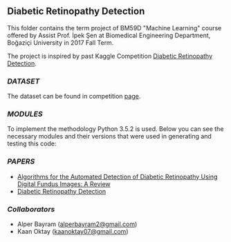 ## **Diabetic Retinopathy Detection**

This folder contains the term project of BM59D "Machine Learning" course offered by Assist Prof. İpek Şen at Biomedical Engineering Department, Boğaziçi University in 2017 Fall Term.

The project is inspired by past Kaggle Competition [Diabetic Retinopathy Detection](https://www.kaggle.com/c/diabetic-retinopathy-detection).

### *DATASET*

The dataset can be found in competition [page](https://www.kaggle.com/c/diabetic-retinopathy-detection/data).

### *MODULES*

To implement the methodology Python 3.5.2 is used. Below you can see the necessary modules and their versions that were used in generating and testing this code:

### *PAPERS*

- [Algorithms for the Automated Detection of Diabetic Retinopathy Using Digital Fundus Images: A Review](https://link.springer.com/article/10.1007%2Fs10916-010-9454-7)
- [Diabetic Retinopathy Detection](https://www.dropbox.com/s/2q6q3yok14zkaq2/diabetic%20retinopathy%20report.pdf?dl=0)

### *Collaborators*

- Alper Bayram (<alperbayram2@gmail.com>)
- Kaan Oktay (<kaanoktay07@gmail.com>)
